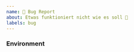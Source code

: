 ```yaml
---
name: 🐞 Bug Report
about: Etwas funktioniert nicht wie es soll 🔨
labels: bug
---
```


### Environment

<!-- Beschreibung -->
